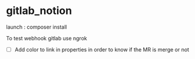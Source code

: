 # gitlab_notion

launch : composer install

To test webhook gitlab use ngrok

- [ ] Add color to link in properties in order to know if the MR is merge or not 
